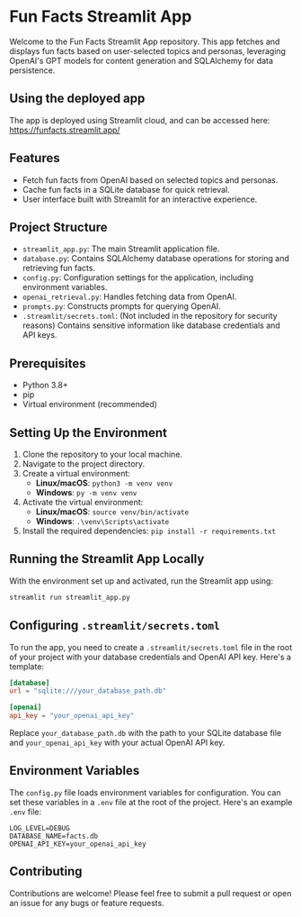 # Fun Facts Streamlit App

Welcome to the Fun Facts Streamlit App repository. This app fetches and displays fun facts based on user-selected topics and personas, leveraging OpenAI's GPT models for content generation and SQLAlchemy for data persistence.

## Using the deployed app

The app is deployed using Streamlit cloud, and can be accessed here: https://funfacts.streamlit.app/

## Features

- Fetch fun facts from OpenAI based on selected topics and personas.
- Cache fun facts in a SQLite database for quick retrieval.
- User interface built with Streamlit for an interactive experience.

## Project Structure

- `streamlit_app.py`: The main Streamlit application file.
- `database.py`: Contains SQLAlchemy database operations for storing and retrieving fun facts.
- `config.py`: Configuration settings for the application, including environment variables.
- `openai_retrieval.py`: Handles fetching data from OpenAI.
- `prompts.py`: Constructs prompts for querying OpenAI.
- `.streamlit/secrets.toml`: (Not included in the repository for security reasons) Contains sensitive information like database credentials and API keys.

## Prerequisites

- Python 3.8+
- pip
- Virtual environment (recommended)

## Setting Up the Environment

1. Clone the repository to your local machine.
2. Navigate to the project directory.
3. Create a virtual environment:
   - **Linux/macOS**: `python3 -m venv venv`
   - **Windows**: `py -m venv venv`
4. Activate the virtual environment:
   - **Linux/macOS**: `source venv/bin/activate`
   - **Windows**: `.\venv\Scripts\activate`
5. Install the required dependencies: `pip install -r requirements.txt`

## Running the Streamlit App Locally

With the environment set up and activated, run the Streamlit app using:

```bash
streamlit run streamlit_app.py
```

## Configuring `.streamlit/secrets.toml`

To run the app, you need to create a `.streamlit/secrets.toml` file in the root of your project with your database credentials and OpenAI API key. Here's a template:

```toml
[database]
url = "sqlite:///your_database_path.db"

[openai]
api_key = "your_openai_api_key"
```

Replace `your_database_path.db` with the path to your SQLite database file and `your_openai_api_key` with your actual OpenAI API key.

## Environment Variables

The `config.py` file loads environment variables for configuration. You can set these variables in a `.env` file at the root of the project. Here's an example `.env` file:

```env
LOG_LEVEL=DEBUG
DATABASE_NAME=facts.db
OPENAI_API_KEY=your_openai_api_key
```

## Contributing

Contributions are welcome! Please feel free to submit a pull request or open an issue for any bugs or feature requests.
